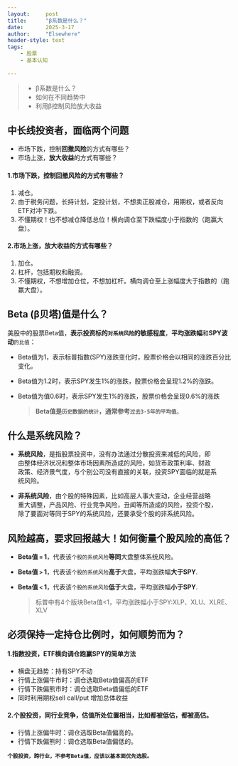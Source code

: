```yaml
---
layout: 	post
title: 		"β系数是什么？"
date:       2025-3-17
author: 	"Elsewhere"
header-style: text
tags:
    - 股票 
    - 基本认知
    
---
```


> - β系数是什么？
> - 如何在不同趋势中
> - 利用β控制风险放大收益



## 中长线投资者，面临两个问题

- 市场下跌，控制**回撤风险**的方式有哪些？
- 市场上涨，**放大收益**的方式有哪些？

#### 1.市场下跌，控制回撤风险的方式有哪些？

1. 减仓。
2. 由于税务问题，长持计划，定投计划，不想卖正股减仓，用期权，或者反向ETF对冲下跌。
3. 不懂期权！也不想减仓降低总位！横向调仓至下跌幅度小于指数的（跑赢大盘）。

#### 2.市场上涨，放大收益的方式有哪些？

1. 加仓。
2. 杠杆，包括期权和融资。
3. 不懂期权，不想增加仓位，不想加杠杆。横向调仓至上涨幅度大于指数的（跑赢大盘）。



## Beta (β贝塔)值是什么？

美股中的股票Beta值，**表示投资标的`对系统风险`的敏感程度**，**平均涨跌幅**和**SPY波动**`的比值`：

- Beta值为1，表示标普指数(SPY)涨跌变化时，股票价格会以相同的涨跌百分比变化。

- Beta值为1.2时，表示SPY发生1%的涨跌，股票价格会呈现1.2%的涨跌。

- Beta值为值0.6时，表示SPY发生1%的涨跌，股票价格会呈现0.6%的涨跌

  > **Beta值是`历史数据的统计`，通常参考`过去3-5年的平均值`**。



## 什么是系统风险？

- **系统风险**，是指股票投资中，没有办法通过分散投资来减低的风险，即  
  由整体经济状况和整体市场因素所造成的风险，如货币政策利率、财政  
  政策、经济景气度，与个别公司没有直接的关联，投资SPY面临的就是系  
  统风险。

- **非系统风险**，由个股的特殊因素，比如高层人事大变动，企业经营战略  
  重大调整，产品风险、行业竞争风险，丑闻等所造成的风险，投资个股，  
  除了要面对等同于SPY的系统风险，还要承受个股的非系统风险。  



## 风险越高，要求回报越大！如何衡量个股风险的高低？

- **Beta值 `=` 1**，代表该`个股的系统风险`**等同**大盘整体系统风险。

- **Beta值 `>` 1**，代表该`个股的系统风险`**高于**大盘，平均涨跌幅**大于SPY**.

- **Beta值 `<` 1**，代表该`个股的系统风险`**低于**大盘，平均涨跌幅**小于SPY**.

  > 标普中有4个版块Beta值<1，平均涨跌幅小于SPY:XLP、XLU、XLRE、XLV



## 必须保持一定持仓比例时，如何顺势而为？

#### 1.指数投资，ETF横向调仓跑赢SPY的简单方法

- 横盘无趋势：持有SPY不动
- 行情上涨偏牛市时：调仓选取Beta值偏高的ETF
- 行情下跌偏熊市时：调仓选取Beta值偏低的ETF
- 同时利用期权sell call/put 增加总体收益

#### 2.个股投资，同行业竞争，估值所处位置相当，比如都被低估，都被高估。

- 行情上涨偏牛时：调仓选取Beta值偏高的。
- 行情下跌偏熊时：调仓选取Beta值偏低的。

**`个股投资，跨行业，不参考Beta值，应该以基本面优先选股。`**
